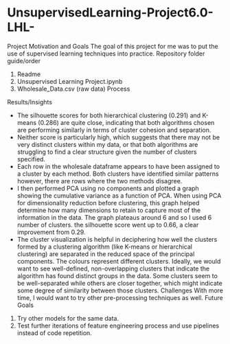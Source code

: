 # UnsupervisedLearning-Project6.0-LHL-


Project Motivation and Goals
The goal of this project for me was to put the use of supervised learning techniques into practice.
Repository folder guide/order
1. Readme
2. Unsupervised Learning Project.ipynb
3. Wholesale_Data.csv (raw data)
Process

Results/Insights
* The silhouette scores for both hierarchical clustering (0.291) and K-means (0.286) are quite close, indicating that both algorithms chosen are performing similarly in terms of cluster cohesion and separation.
* Neither score is particularly high, which suggests that there may not be very distinct clusters within my data, or that both algorithms are struggling to find a clear structure given the number of clusters specified.
* Each row in the wholesale dataframe appears to have been assigned to a cluster by each method. Both clusters have identified similar patterns however, there are rows where the two methods disagree.
* I then performed PCA using no components and plotted a graph showing the cumulative variance as a function of PCA. When using PCA for dimensionality reduction before clustering, this graph helped determine how many dimensions to retain to capture most of the information in the data. The graph plateaus around 6 and so I used 6 number of clusters. the silhouette score went up to 0.66, a clear improvement from 0.29. 
* The cluster visualization is helpful in deciphering how well the clusters formed by a clustering algorithm (like K-means or hierarchical clustering) are separated in the reduced space of the principal components. The colours represent different clusters. Ideally, we would want to see well-defined, non-overlapping clusters that indicate the algorithm has found distinct groups in the data. Some clusters seem to be well-separated while others are closer together, which might indicate some degree of similarity between those clusters. 
Challenges
With more time, I would want to try other pre-processing techniques as well.
Future Goals
1. Try other models for the same data.
2. Test further iterations of feature engineering process and use pipelines instead of code repetition. 
